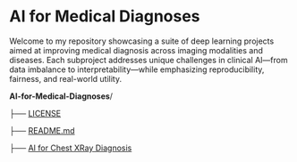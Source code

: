 # AI for Medical Diagnoses

Welcome to my repository showcasing a suite of deep learning projects aimed at improving medical diagnosis across imaging modalities and diseases. Each subproject addresses unique challenges in clinical AI—from data imbalance to interpretability—while emphasizing reproducibility, fairness, and real-world utility.

**AI-for-Medical-Diagnoses**/

├── [LICENSE](https://github.com/francktchafa/AI-for-Medical-Diagnoses/blob/main/LICENSE)

├── [README.md](https://github.com/francktchafa/AI-for-Medical-Diagnoses/blob/main/README.md)

├── [AI for Chest XRay Diagnosis](https://github.com/francktchafa/AI-for-Medical-Diagnoses/tree/main/AI%20for%20Chest%20XRay%20Diagnosis)


